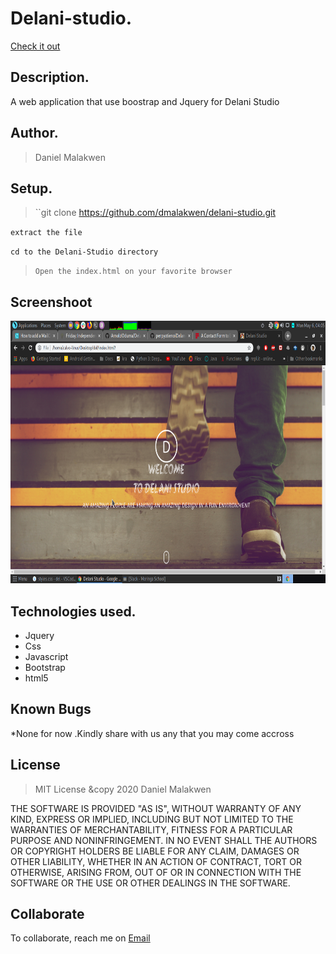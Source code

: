
# Delani-studio.
[Check it out](https://dmalakwen.github.io/delani-studio/)

## Description.
A web application that use boostrap and Jquery for Delani Studio

 ## Author.
 > Daniel Malakwen


 ## Setup.
 > ``git clone https://github.com/dmalakwen/delani-studio.git
 
 ``extract the file``
 
 ``cd to the Delani-Studio directory``
 
 > ``Open the index.html on your favorite browser``
 
  ## Screenshoot
  
  <img src="https://github.com/dmalakwen/delani-studio/blob/master/images/deploy.png" width="880px" height="420px">

## Technologies used.
  * Jquery
  * Css
  * Javascript
  * Bootstrap
  * html5
  


## Known Bugs
*None for  now .Kindly share with us any that you may come accross


## License
> MIT License &copy 2020 Daniel Malakwen

THE SOFTWARE IS PROVIDED "AS IS", WITHOUT WARRANTY OF ANY KIND, EXPRESS OR IMPLIED, INCLUDING BUT NOT LIMITED TO THE WARRANTIES OF MERCHANTABILITY, FITNESS FOR A PARTICULAR PURPOSE AND NONINFRINGEMENT. IN NO EVENT SHALL THE AUTHORS OR COPYRIGHT HOLDERS BE LIABLE FOR ANY CLAIM, DAMAGES OR OTHER LIABILITY, WHETHER IN AN ACTION OF CONTRACT, TORT OR OTHERWISE, ARISING FROM, OUT OF OR IN CONNECTION WITH THE SOFTWARE OR THE USE OR OTHER DEALINGS IN THE SOFTWARE.

## Collaborate
To collaborate, reach me on [Email](mdan006@gmail.com)
